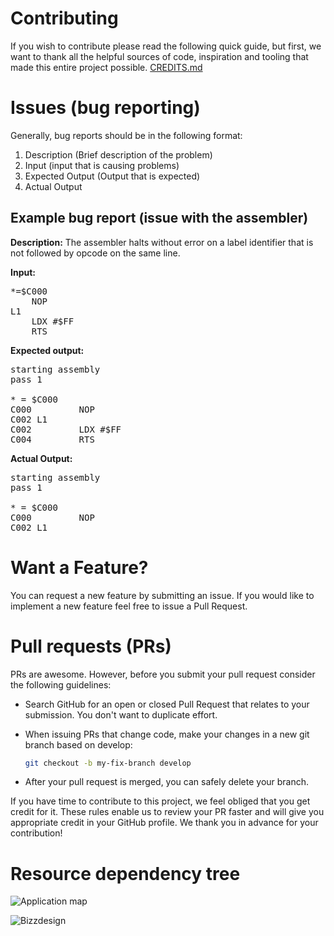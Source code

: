 Contributing
============

If you wish to contribute please read the following quick guide, but first, we want to thank all the helpful sources of code, inspiration and tooling that made this entire project possible. [CREDITS.md](docs/CREDITS.md)


# Issues (bug reporting)
Generally, bug reports should be in the following format:

 1. Description (Brief description of the problem)
 2. Input (input that is causing problems)
 3. Expected Output (Output that is expected)
 4. Actual Output

## Example bug report (issue with the assembler)

**Description:**
The assembler halts without error on a label identifier that is not followed by opcode on the same line. 

**Input:**
    
<pre>
*=$C000
    NOP
L1  
    LDX #$FF
    RTS
</pre>

**Expected output:**

<pre>
starting assembly
pass 1

* = $C000
C000         NOP
C002 L1 
C002         LDX #$FF
C004         RTS
</pre>


**Actual Output:**
<pre>
starting assembly
pass 1

* = $C000
C000         NOP
C002 L1 
</pre>

# Want a Feature?
You can request a new feature by submitting an issue. If you would like to implement a new feature feel free to issue a Pull Request.

# Pull requests (PRs)
PRs are awesome. However, before you submit your pull request consider the following guidelines:

 - Search GitHub for an open or closed Pull Request that relates to your submission. You don't want to duplicate effort.
 - When issuing PRs that change code, make your changes in a new git branch based on develop:

   ```bash
   git checkout -b my-fix-branch develop
   ```

 <!-- - Run the full test suite before submitting and make sure all tests pass (obviously =P).
 - Try to follow our [**coding style rules**]().
   Breaking them prevents the PR to pass the tests.
 - Refrain from fixing multiple issues in the same pull request. It's preferable to open multiple small PRs instead of one
   hard to review big one. Also, don't reuse old forks (or PRs) to fix new issues.
 - If the PR introduces a new feature or fixes an issue, please add the appropriate test case.)
 - We use commit notes to generate the changelog. It's extremely helpful if your commit messages adhere to the
 [**Git Commit Guidelines**](). 
 - If we suggest changes then:
   - Make the required updates.
   - Re-run the Angular test suite to ensure tests are still passing.
   - Rebase your branch and force push to your GitHub repository (this will update your Pull Request):

   ```bash
   git rebase develop -i
   git push origin my-fix-branch -f
   ```
   -->
 - After your pull request is merged, you can safely delete your branch.

If you have time to contribute to this project, we feel obliged that you get credit for it.
These rules enable us to review your PR faster and will give you appropriate credit in your GitHub profile.
We thank you in advance for your contribution!

<!--# Joining the team
We're looking for members to help maintaining the AppleII IDE.
Please see [this issue]() to express interest or comment on this note.-->


# Resource dependency tree

![Application map](https://www.plantuml.com/plantuml/png/PTAzJiCm40VmlK-H4Mu8g1BC_KYfEeGE4HjITB5DwiOVbkqGU7i2neqiRxbVxkwlaxnn7gsNN569PWN5_C6-oekNOWLG0EpFDO3KwbtTzK9tAEvdXsBczaChZnDpMh875A8apjt-IRG3rPDAS7z-VJaTo-iYlKFpMuUiG_q68D1hEwTvx4BKh2qQ8zXQ8bTXEYWnu_FJuphIqcYrTBb-SifqnfIx8LbXKHAqD9_dEhVBbDl0lbskHemtlRhcL2rtRni01b03T88bjs-RkYNQiZ0Owd1oMhVzoBCUuc90TTW1Z7sVBgzsnxz6OiOu6ockYnJNRPYY_s_b1m00)

![Bizzdesign](http://www.plantuml.com/plantuml/png/fLL1RzfC43r_yojMV5NLLd8gLUebeYWkQGA7f5QHE76Ps0DiuvsrTjT9KTl_thMTnJOb258aC3FpvddVxBFtmZeqhbGvs7l91HfKmb3ga5Sv3OTtjCO7gSre97x2VqQNd8srOJBYmqVu3ROmqf5uTPSOdPAruZkQSpJfMYfqzFwkj99zEYgQyXQFCp8FCgKTF1P5BbDqKdDa6qJRCjQgq4pi3ZIb0GEm5I464-JCNzCSfHe8WLPCnc8utAvwDEe9_V_pqxAx76CiN6b8J7cfZQhlrb2DfwTItMedbvi5nracAnxCnSpXFQrrdf6nWuhrDfwTIZl7N6RegEwVdzezvGUoJgu2mScg4jpKZSbHZU1tu5sKwKUE_0IxaLVU3UVTe0TC0Fpi8oDNQnTvyghHVpkPESmxqHIwwAJda5cAp99NjGBx55H2Wb5tXSIjwNekAQtJYep0JB6qpjI8cZLzAiMPactf9VUeR6pttQ4k_2j_OYIx5wdt3b34xjX6sCuvAejeLDdWcHcrWBqIcwhV-aFb-Q7Y5CBQcpW126C8xRk9ldykTLfM_Gk-GSOLDVzd6-j8rNjpULC_p-rBxC06NnEJmNp1usytFH8V_qNoBCj4AnAlHVo8cmKdsaFyjQ--9ft4IRpBUXpfbMJaL6A-d_Tg3--E0wgfd9N5sQ_Hzg7hviB8mGiFkVqMWKf5WEpRQF3B2O1WL82SLiIPo6dfuCiFL8NNk3HQ2RVsOkFgYB6byI99f6X9M5Tccu5uyxKWlZQwBDwUmOm8FlaFTDvwuZoSVA9eKW4I7WmF4Ps3IzWc7M3jq7Q1xGb7d3NhXml_Kwhy3m00)


